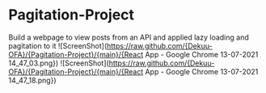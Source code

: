# Pagitation-Project
Build a webpage to view posts from an API and applied lazy loading and pagitation to it
![ScreenShot](https://raw.github.com/{Dekuu-OFA}/{Pagitation-Project}/{main}/{React App - Google Chrome 13-07-2021 14_47_03.png})
![ScreenShot](https://raw.github.com/{Dekuu-OFA}/{Pagitation-Project}/{main}/{React App - Google Chrome 13-07-2021 14_47_18.png})
